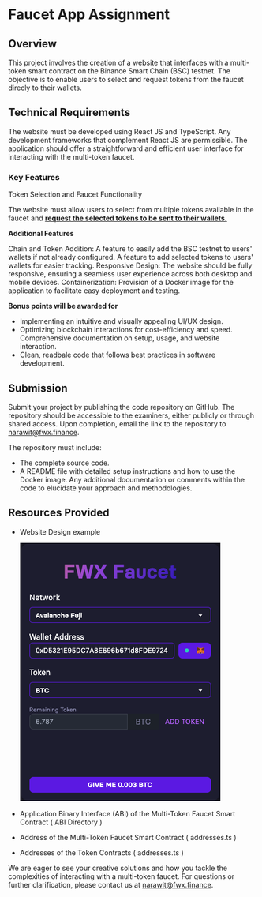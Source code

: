 # Faucet App Assignment

## Overview

This project involves the creation of a website that interfaces with a multi-token smart contract on the Binance Smart Chain (BSC) testnet. The objective is to enable users to select and request tokens from the faucet direcly to their wallets.


## Technical Requirements

The website must be developed using React JS and TypeScript.
Any development frameworks that complement React JS are permissible.
The application should offer a straightforward and efficient user interface for interacting with the multi-token faucet.

### Key Features

Token Selection and Faucet Functionality

The website must allow users to select from multiple tokens available in the faucet and **<ins>request the selected tokens to be sent to their wallets.</ins>**

**Additional Features**

Chain and Token Addition:
A feature to easily add the BSC testnet to users' wallets if not already configured.
A feature to add selected tokens to users' wallets for easier tracking.
Responsive Design: The website should be fully responsive, ensuring a seamless user experience across both desktop and mobile devices.
Containerization: Provision of a Docker image for the application to facilitate easy deployment and testing.

**Bonus points will be awarded for**

- Implementing an intuitive and visually appealing UI/UX design.
- Optimizing blockchain interactions for cost-efficiency and speed.
Comprehensive documentation on setup, usage, and website interaction.
- Clean, readbale code that follows best practices in software development.

## Submission

Submit your project by publishing the code repository on GitHub. The repository should be accessible to the examiners, either publicly or through shared access. Upon completion, email the link to the repository to narawit@fwx.finance.

The repository must include:
- The complete source code.
- A README file with detailed setup instructions and how to use the Docker image.
Any additional documentation or comments within the code to elucidate your approach and methodologies.


## Resources Provided
- Website Design example
  
  ![example faucet](image.png)

- Application Binary Interface (ABI) of the Multi-Token Faucet Smart Contract ( ABI Directory )
- Address of the Multi-Token Faucet Smart Contract ( addresses.ts )
- Addresses of the Token Contracts ( addresses.ts )

We are eager to see your creative solutions and how you tackle the complexities of interacting with a multi-token faucet. For questions or further clarification, please contact us at <narawit@fwx.finance>.

